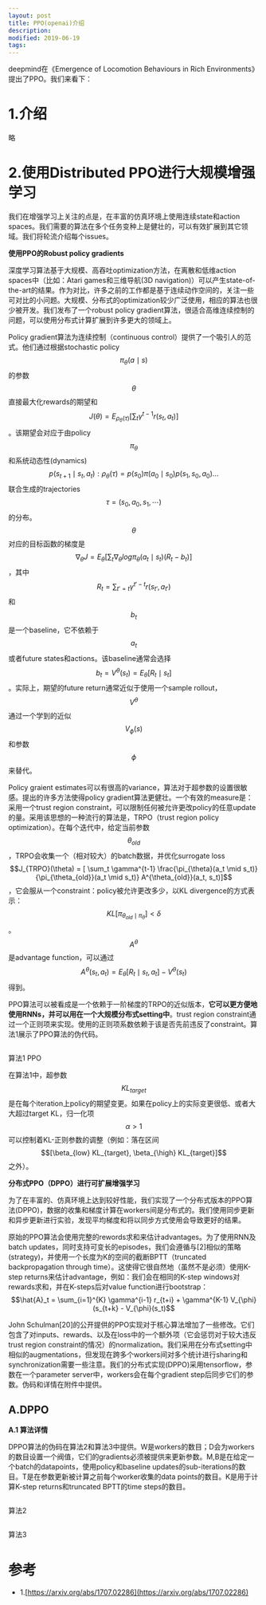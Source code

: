 ```yaml
---
layout: post
title: PPO(openai)介绍
description: 
modified: 2019-06-19
tags: 
---
```


deepmind在《Emergence of Locomotion Behaviours in Rich Environments》提出了PPO。我们来看下：

# 1.介绍

略

# 2.使用Distributed PPO进行大规模增强学习

我们在增强学习上关注的点是，在丰富的仿真环境上使用连续state和action spaces。我们需要的算法在多个任务变种上是健壮的，可以有效扩展到其它领域。我们将轮流介绍每个issues。

**使用PPO的Robust policy gradients**

深度学习算法基于大规模、高吞吐optimization方法，在离散和低维action spaces中（比如：Atari games和三维导航(3D navigation)）可以产生state-of-the-art的结果。作为对比，许多之前的工作都是基于连续动作空间的，关注一些可对比的小问题。大规模、分布式的optimization较少广泛使用，相应的算法也很少被开发。我们发布了一个robust policy gradient算法，很适合高维连续控制的问题，可以使用分布式计算扩展到许多更大的领域上。

Policy gradient算法为连续控制（continuous control）提供了一个吸引人的范式。他们通过根据stochastic policy $$\pi_{\theta}(a \mid s)$$的参数$$\theta$$直接最大化rewards的期望和$$J(\theta) = E_{\rho_{\theta}(\tau)} [\sum_t \gamma^{t-1} r(s_t, a_t)]$$。该期望会对应于由policy $$\pi_{\theta}$$和系统动态性(dynamics) $$p(s_{t+1} \mid s_t, a_t): \rho_{\theta}(\tau) = p(s_0) \pi(a_0 \mid s_0) p(s_1, s_0, a_0) ...$$联合生成的trajectories $$\tau=(s_0,a_0,s_1,\cdots)$$的分布。$$\theta$$对应的目标函数的梯度是$$\nabla_{\theta} J = E_{\theta} [\sum_t \nabla_{\theta} log \pi_{\theta}(a_t \mid s_t)(R_t - b_t)]$$，其中$$R_t = \sum_{t'=t} \gamma^{t'-t} r(s_{t'}, a_{t'})$$和$$b_t$$是一个baseline，它不依赖于$$a_t$$或者future states和actions。该baseline通常会选择$$b_t = V^{\theta} (s_t) = E_{\theta} [R_t \mid s_t]$$。实际上，期望的future return通常近似于使用一个sample rollout，$$V^{\theta}$$通过一个学到的近似$$V_{\phi}(s)$$和参数$$\phi$$来替代。

Policy graient estimates可以有很高的variance，算法对于超参数的设置很敏感。提出的许多方法使得policy gradient算法更健壮。一个有效的measure是：采用一个trust region constraint，可以限制任何被允许更改policy的任意update的量。采用该思想的一种流行的算法是，TRPO（trust region policy optimization）。在每个迭代中，给定当前参数$$\theta_{old}$$，TRPO会收集一个（相对较大）的batch数据，并优化surrogate loss $$J_{TRPO}(\theta) = [ \sum_t \gamma^{t-1} \frac{\pi_{\theta}(a_t \mid s_t)}{\pi_{\theta_{old}}(a_t \mid s_t)} A^{\theta_{old}}(a_t, s_t)]$$，它会服从一个constraint：policy被允许更改多少，以KL divergence的方式表示：$$KL[\pi_{\theta_{old} \mid \pi_{\theta}}] < \delta$$。$$A^{\theta}$$是advantage function，可以通过$$A^{\theta}(s_t, a_t) = E_{\theta}[R_t \mid s_t, a_t] - V^{\theta}(s_t)$$得到。

PPO算法可以被看成是一个依赖于一阶梯度的TRPO的近似版本，**它可以更方便地使用RNNs，并可以用在一个大规模分布式setting中**。trust region constraint通过一个正则项来实现。使用的正则项系数依赖于该是否先前违反了constraint。算法1展示了PPO算法的伪代码。

<img src="">

算法1  PPO

在算法1中，超参数$$KL_{target}$$是在每个iteration上policy的期望变更。如果在policy上的实际变更很低、或者大大超过target KL，归一化项$$\alpha > 1$$可以控制着KL-正则参数的调整（例如：落在区间$$[\beta_{low} KL_{target}, \beta_{\high} KL_{target}]$$之外）。

**分布式PPO（DPPO）进行可扩展增强学习** 

为了在丰富的、仿真环境上达到较好性能，我们实现了一个分布式版本的PPO算法(DPPO)，数据的收集和梯度计算在workers间是分布式的。我们使用同步更新和异步更新进行实验，发现平均梯度和将以同步方式使用会导致更好的结果。

原始的PPO算法会使用完整的rewords求和来估计advantages。为了使用RNN及batch updates，同时支持可变长的episodes，我们会遵循与[2]相似的策略(strategy)，并使用一个长度为K的空间的截断BPTT（truncated backpropagation through time）。这使得它很自然地（虽然不是必须）使用K-step returns来估计advantage，例如：我们会在相同的K-step windows对rewards求和，并在K-steps后对value function进行bootstrap：$$\hat{A}_t = \sum_{i=1}^{K} \gamma^{i-1} r_{t+i} + \gamma^{K-1} V_{\phi}(s_{t+k} - V_{\phi}(s_t)$$

John Schulman[20]的公开提供的PPO实现对于核心算法增加了一些修改。它们包含了对inputs、rewards、以及在loss中的一个额外项（它会惩罚对于较大违反trust region constraint的情况）的normalization。我们采用在分布式setting中相似的augmentations，但发现在跨多个workers间对多个统计进行sharing和synchronization需要一些注意。我们的分布式实现(DPPO)采用tensorflow，参数在一个parameter server中，workers会在每个gradient step后同步它们的参数。伪码和详情在附件中提供。

## A.DPPO

**A.1 算法详情**

DPPO算法的伪码在算法2和算法3中提供。W是workers的数目；D会为workers的数目设置一个阀值，它们的gradients必须被提供来更新参数。M,B是在给定一个batch的datapoints，使用policy和baseline updates的sub-iterations的数目。T是在参数更新被计算之前每个worker收集的data points的数目。K是用于计算K-step returns和truncated BPTT的time steps的数目。

<img src="">

算法2 

<img src="">

算法3

# 参考

- 1.[https://arxiv.org/abs/1707.02286](https://arxiv.org/abs/1707.02286)